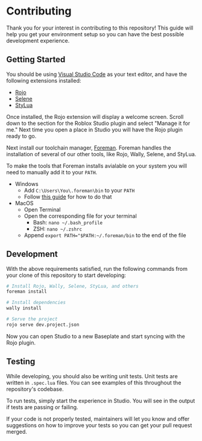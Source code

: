 # Contributing

Thank you for your interest in contributing to this repository! This guide will help you get your environment setup so you can have the best possible development experience.

## Getting Started

You should be using [Visual Studio Code](https://code.visualstudio.com/) as your text editor, and have the following extensions installed:

- [Rojo](https://marketplace.visualstudio.com/items?itemName=evaera.vscode-rojo)
- [Selene](https://marketplace.visualstudio.com/items?itemName=Kampfkarren.selene-vscode)
- [StyLua](https://marketplace.visualstudio.com/items?itemName=JohnnyMorganz.stylua)

Once installed, the Rojo extension will display a welcome screen. Scroll down to the section for the Roblox Studio plugin and select "Manage it for me." Next time you open a place in Studio you will have the Rojo plugin ready to go.

Next install our toolchain manager, [Foreman](https://github.com/Roblox/foreman/). Foreman handles the installation of several of our other tools, like Rojo, Wally, Selene, and StyLua. 

To make the tools that Foreman installs avialable on your system you will need to manually add it to your `PATH`.
- Windows
    - Add `C:\Users\You\.foreman\bin` to your `PATH`
    - Follow [this guide](https://www.architectryan.com/2018/03/17/add-to-the-path-on-windows-10/) for how to do that
- MacOS
    - Open Terminal
    - Open the corresponding file for your terminal
        - Bash: `nano ~/.bash_profile`
        - ZSH: `nano ~/.zshrc`
    - Append `export PATH="$PATH:~/.foreman/bin` to the end of the file

## Development

With the above requirements satisfied, run the following commands from your clone of this repository to start developing:

```sh
# Install Rojo, Wally, Selene, StyLua, and others
foreman install

# Install dependencies
wally install

# Serve the project
rojo serve dev.project.json
```

Now you can open Studio to a new Baseplate and start syncing with the Rojo plugin.

## Testing

While developing, you should also be writing unit tests. Unit tests are written in `.spec.lua` files. You can see examples of this throughout the repository's codebase.

To run tests, simply start the experience in Studio. You will see in the output if tests are passing or failing.

If your code is not properly tested, maintainers will let you know and offer suggestions on how to improve your tests so you can get your pull request merged.
